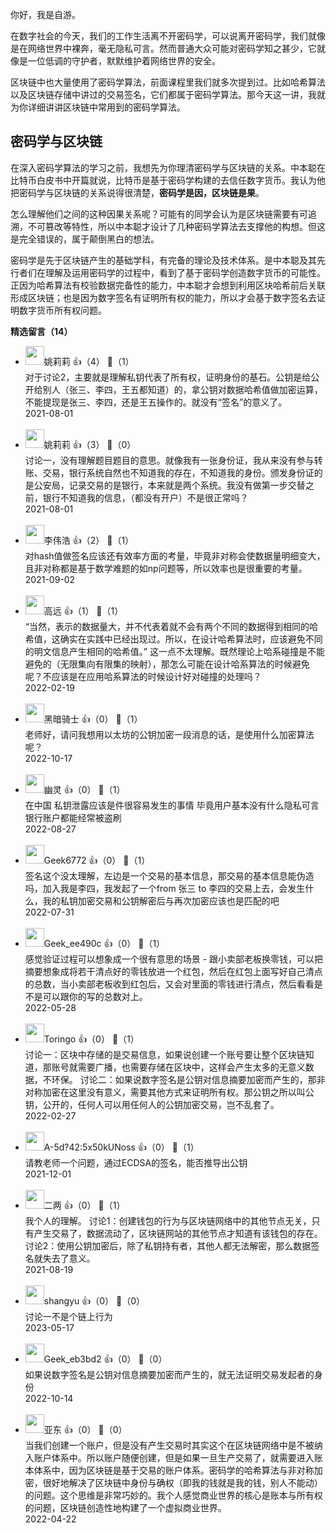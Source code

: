 你好，我是自游。

在数字社会的今天，我们的工作生活离不开密码学，可以说离开密码学，我们就像是在网络世界中裸奔，毫无隐私可言。然而普通大众可能对密码学知之甚少，它就像是一位低调的守护者，默默维护着网络世界的安全。

区块链中也大量使用了密码学算法，前面课程里我们就多次提到过。比如哈希算法以及区块链存储中讲过的交易签名，它们都属于密码学算法。那今天这一讲，我就为你详细讲讲区块链中常用到的密码学算法。

## 密码学与区块链

在深入密码学算法的学习之前，我想先为你理清密码学与区块链的关系。中本聪在比特币白皮书中开篇就说，比特币是基于密码学构建的去信任数字货币。我认为他把密码学与区块链的关系说得很清楚，**密码学是因，区块链是果**。

怎么理解他们之间的这种因果关系呢？可能有的同学会认为是区块链需要有可追溯，不可篡改等特性，所以中本聪才设计了几种密码学算法去支撑他的构想。但这是完全错误的，属于颠倒黑白的想法。

密码学是先于区块链产生的基础学科，有完备的理论及技术体系。是中本聪及其先行者们在理解及运用密码学的过程中，看到了基于密码学创造数字货币的可能性。正因为哈希算法有校验数据完备性的能力，中本聪才会想到利用区块哈希前后关联形成区块链；也是因为数字签名有证明所有权的能力，所以才会基于数字签名去证明数字货币所有权问题。
<div><strong>精选留言（14）</strong></div><ul>
<li><img src="https://static001.geekbang.org/account/avatar/00/23/c0/0a/312ad74f.jpg" width="30px"><span>姚莉莉</span> 👍（4） 💬（1）<div>对于讨论2，主要就是理解私钥代表了所有权，证明身份的基石。公钥是给公开给别人（张三、李四，王五都知道）的，拿公钥对数据哈希值做加密运算，不能提现是张三、李四，还是王五操作的。就没有“签名”的意义了。</div>2021-08-01</li><br/><li><img src="https://static001.geekbang.org/account/avatar/00/23/c0/0a/312ad74f.jpg" width="30px"><span>姚莉莉</span> 👍（3） 💬（0）<div>讨论一，没有理解题目题目的意思。就像我有一张身份证，我从来没有参与转账、交易，银行系统自然也不知道我的存在，不知道我的身份。颁发身份证的是公安局，记录交易的是银行，本来就是两个系统。我没有做第一步交替之前，银行不知道我的信息，（都没有开户）不是很正常吗？</div>2021-08-01</li><br/><li><img src="https://thirdwx.qlogo.cn/mmopen/vi_32/jdcEibbu6EicEAM3LREugUwIUFSQsDDicRI7kFC7LCZk5fjN6Aaf1Sum4EfPqSu3Pt6Z3EFY2ZcQCvbCj4MEbFsMw/132" width="30px"><span>李伟浩</span> 👍（2） 💬（1）<div>对hash值做签名应该还有效率方面的考量，毕竟非对称会使数据量明细变大，且非对称都是基于数学难题的如np问题等，所以效率也是很重要的考量。</div>2021-09-02</li><br/><li><img src="https://static001.geekbang.org/account/avatar/00/0f/9b/a6/1f485c48.jpg" width="30px"><span>高远</span> 👍（1） 💬（1）<div>“当然，表示的数据量大，并不代表着就不会有两个不同的数据得到相同的哈希值，这确实在实践中已经出现过。所以，在设计哈希算法时，应该避免不同的明文信息产生相同的哈希值。”
这一点不太理解。既然理论上哈系碰撞是不能避免的（无限集向有限集的映射），那怎么可能在设计哈系算法的时候避免呢？不应该是在应用哈系算法的时候设计好对碰撞的处理吗？</div>2022-02-19</li><br/><li><img src="https://static001.geekbang.org/account/avatar/00/29/5d/3f/ad1fed4a.jpg" width="30px"><span>黑暗骑士</span> 👍（0） 💬（1）<div>老师好，请问我想用以太坊的公钥加密一段消息的话，是使用什么加密算法呢？</div>2022-10-17</li><br/><li><img src="https://static001.geekbang.org/account/avatar/00/11/1f/7e/f1d369e6.jpg" width="30px"><span>幽灵</span> 👍（0） 💬（1）<div>在中国 私钥泄露应该是件很容易发生的事情
毕竟用户基本没有什么隐私可言
银行账户都能经常被盗刷</div>2022-08-27</li><br/><li><img src="" width="30px"><span>Geek6772</span> 👍（0） 💬（1）<div>签名这个没太理解，左边是一个交易的基本信息，那交易的基本信息能伪造吗，加入我是李四，我发起了一个from 张三 to 李四的交易上去，会发生什么，我的私钥加密交易和公钥解密后与再次加密应该也是匹配的吧</div>2022-07-31</li><br/><li><img src="" width="30px"><span>Geek_ee490c</span> 👍（0） 💬（1）<div>感觉验证过程可以想象成一个很有意思的场景 - 跟小卖部老板换零钱，可以把摘要想象成将若干清点好的零钱放进一个红包，然后在红包上面写好自己清点的总数，当小卖部老板收到红包后，又会对里面的零钱进行清点，然后看看是不是可以跟你的写的总数对上。</div>2022-05-28</li><br/><li><img src="https://static001.geekbang.org/account/avatar/00/16/75/0d/1b797f75.jpg" width="30px"><span>Toringo</span> 👍（0） 💬（1）<div>讨论一：区块中存储的是交易信息，如果说创建一个账号要让整个区块链知道，那账号就需要广播，也需要存储在区块中，这样会产生太多的无意义数据，不环保。
讨论二：如果说数字签名是公钥对信息摘要加密而产生的，那非对称加密在这里没有意义，需要其他方式来证明所有权。那公钥之所以叫公钥，公开的，任何人可以用任何人的公钥加密交易，岂不乱套了。</div>2022-02-27</li><br/><li><img src="https://static001.geekbang.org/account/avatar/00/11/09/14/7b8dbe8b.jpg" width="30px"><span>A-5d?42:5x50kUNoss</span> 👍（0） 💬（1）<div>请教老师一个问题，通过ECDSA的签名，能否推导出公钥</div>2021-12-01</li><br/><li><img src="https://static001.geekbang.org/account/avatar/00/12/ef/a2/62b73e2a.jpg" width="30px"><span>二两</span> 👍（0） 💬（1）<div>我个人的理解。
讨论1：创建钱包的行为与区块链网络中的其他节点无关，只有产生交易了，数据流动了，区块链网站的其他节点才知道有该钱包的存在。
讨论2：使用公钥加密后，除了私钥持有者，其他人都无法解密，那么数据签名就失去了意义。</div>2021-08-19</li><br/><li><img src="https://static001.geekbang.org/account/avatar/00/0f/6e/bd/b83ad32d.jpg" width="30px"><span>shangyu</span> 👍（0） 💬（0）<div>讨论一不是个链上行为</div>2023-05-17</li><br/><li><img src="" width="30px"><span>Geek_eb3bd2</span> 👍（0） 💬（0）<div>如果说数字签名是公钥对信息摘要加密而产生的，就无法证明交易发起者的身份</div>2022-10-14</li><br/><li><img src="https://static001.geekbang.org/account/avatar/00/0f/a8/35/85033228.jpg" width="30px"><span>亚东</span> 👍（0） 💬（0）<div>当我们创建一个账户，但是没有产生交易时其实这个在区块链网络中是不被纳入账户体系中。所以账户随便创建，但是如果一旦生产交易了，就需要进入账本体系中，因为区块链是基于交易的账户体系。密码学的哈希算法与非对称加密，很好地解决了区块链中身份与确权（即我的钱就是我的钱，别人不能动）的问题。这个思维是非常巧妙的。我个人感觉商业世界的核心是账本与所有权的问题，区块链创造性地构建了一个虚拟商业世界。</div>2022-04-22</li><br/>
</ul>